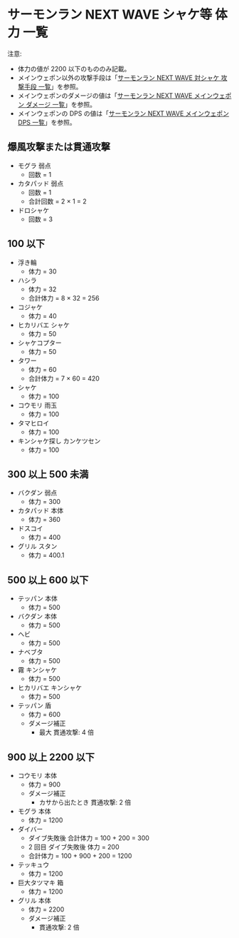 # サーモンラン NEXT WAVE シャケ等 体力 一覧

注意:

- 体力の値が 2200 以下のもののみ記載。
- メインウェポン以外の攻撃手段は「[サーモンラン NEXT WAVE 対シャケ 攻撃手段 一覧](weapons/list.md)」を参照。
- メインウェポンのダメージの値は「[サーモンラン NEXT WAVE メインウェポン ダメージ 一覧](weapons/main/damage-list.md)」を参照。
- メインウェポンの DPS の値は「[サーモンラン NEXT WAVE メインウェポン DPS 一覧](weapons/main/dps-list.md)」を参照。

## 爆風攻撃または貫通攻撃

- モグラ 弱点
	- 回数 = 1
- カタパッド 弱点
	- 回数 = 1
	- 合計回数 = 2 × 1 = 2
- ドロシャケ
	- 回数 = 3

## 100 以下

- 浮き輪
	- 体力 = 30
- ハシラ
	- 体力 = 32
	- 合計体力 = 8 × 32 = 256
- コジャケ
	- 体力 = 40
- ヒカリバエ シャケ
	- 体力 = 50
- シャケコプター
	- 体力 = 50
- タワー
	- 体力 = 60
	- 合計体力 = 7 × 60 = 420
- シャケ
	- 体力 = 100
- コウモリ 雨玉
	- 体力 = 100
- タマヒロイ
	- 体力 = 100
- キンシャケ探し カンケツセン
	- 体力 = 100

## 300 以上 500 未満

- バクダン 弱点
	- 体力 = 300
- カタパッド 本体
	- 体力 = 360
- ドスコイ
	- 体力 = 400
- グリル スタン
	- 体力 = 400.1

## 500 以上 600 以下

- テッパン 本体
	- 体力 = 500
- バクダン 本体
	- 体力 = 500
- ヘビ
	- 体力 = 500
- ナベブタ
	- 体力 = 500
- 霧 キンシャケ
	- 体力 = 500
- ヒカリバエ キンシャケ
	- 体力 = 500
- テッパン 盾
	- 体力 = 600
	- ダメージ補正
		- 最大 貫通攻撃: 4 倍

## 900 以上 2200 以下

- コウモリ 本体
	- 体力 = 900
	- ダメージ補正
		- カサから出たとき 貫通攻撃: 2 倍
- モグラ 本体
	- 体力 = 1200
- ダイバー
	- ダイブ失敗後 合計体力 = 100 + 200 = 300
	- 2 回目 ダイブ失敗後 体力 = 200
	- 合計体力 = 100 + 900 + 200 = 1200
- テッキュウ
	- 体力 = 1200
- 巨大タツマキ 箱
	- 体力 = 1200
- グリル 本体
	- 体力 = 2200
	- ダメージ補正
		- 貫通攻撃: 2 倍
